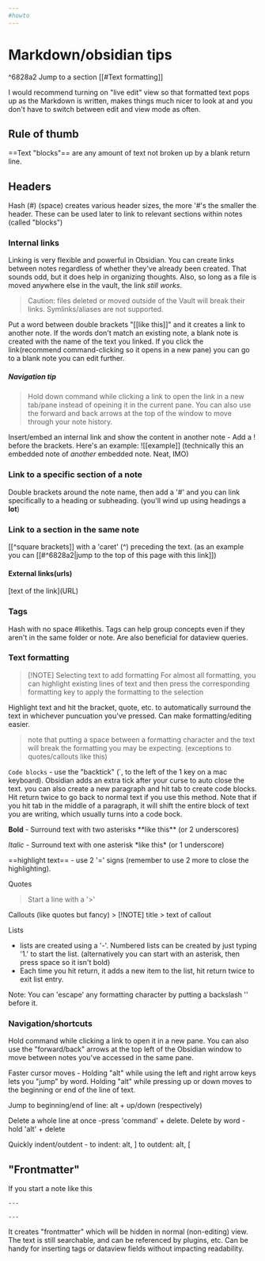 ```yaml
---
#howto
---
```

# Markdown/obsidian tips

^6828a2
Jump to a section
[[#Text formatting]]

I would recommend turning on "live edit" view so that formatted text pops up as the Markdown is written, makes things much nicer to look at and you don't have to switch between edit and view mode as often.

## Rule of thumb
==Text "blocks"== are any amount of text not broken up by a blank return line. 

## Headers 
Hash (#) (space) creates various header sizes, the more '#'s the smaller the header. These can be used later to link to relevant sections within notes (called "blocks")

### Internal links 
Linking is very flexible and powerful in Obsidian. You can create links between notes regardless of whether they've already been created. That sounds odd, but it does help in organizing thoughts.
Also, so long as a file is moved anywhere else in the vault, the link *still works*.

>Caution: files deleted or moved outside of the Vault will break their links. Symlinks/aliases are not supported.

Put a word between double brackets "\[\[like this]]" and it creates a link to another note. If the words don't match an existing note, a blank note is created with the name of the text you linked. If you click the link(recommend command-clicking so it opens in a new pane) you can go to a blank note you can edit further.

##### Navigation tip
>Hold down command while clicking a link to open the link in a new tab/pane instead of opeining it in the current pane. You can also use the forward and back arrows at the top of the window to move through your note history.

Insert/embed an internal link and show the content in another note - Add a ! before the brackets. Here's an example: ![[example]] (technically this an embedded note of *another* embedded note. Neat, IMO)

### Link to a specific section of a note
Double brackets around the note name, then add a '#' and you can link specifically to a heading or subheading. (you'll wind up using headings a **lot**)

### Link to a section in the same note
\[\[\^square brackets]] with a 'caret' (^) preceding the text. (as an example you can [[#^6828a2|jump to the top of this page with this link]])

#### External links(urls)
\[text of the link]\(URL)

### Tags 
Hash with no space \#likethis. Tags can help group concepts even if they aren't in the same folder or note. Are also beneficial for dataview queries.

### Text formatting

> [!NOTE] Selecting text to add formatting
> For almost all formatting, you can highlight existing lines of text and then press the corresponding formatting key to apply the formatting to the selection

Highlight text and hit the bracket, quote, etc. to automatically surround the text in whichever puncuation you've pressed. Can make formatting/editing easier.
> note that putting a space between a formatting character and the text will break the formatting you may be expecting. (exceptions to quotes/callouts like this)

`Code blocks` - use the "backtick" (\`, to the left of the 1 key on a mac keyboard). Obsidian adds an extra tick after your curse to auto close the text. you can also create a new paragraph and hit tab to create code blocks. Hit return twice to go back to normal text if you use this method. Note that if you hit tab in the middle of a paragraph, it will shift the entire block of text you are writing, which usually turns into a code bock.

**Bold** - Surround text with two asterisks \*\*like this\*\* (or 2 underscores)

*Italic* - Surround text with one asterisk \*like this\* (or 1 underscore)

==highlight text== - use 2 '=' signs (remember to use 2 more to close the highlighting). 

Quotes

>Start a line with a  '>'

Callouts (like quotes but fancy)
\> \[!NOTE] title
\> text of callout

Lists
- lists are created using a '-'. Numbered lists can be created by just typing '1.' to start the list. (alternatively you can start with an asterisk, then press space so it isn't bold)
- Each time you hit return, it adds a new item to the list, hit return twice to exit list entry.

Note: You can 'escape' any formatting character by putting a backslash '\' before it.

### Navigation/shortcuts
Hold command while clicking a link to open it in a new pane. You can also use the "forward/back" arrows at the top left of the Obsidian window to move between notes you've accessed in the same pane.

Faster cursor moves - Holding "alt" while using the left and right arrow keys lets you "jump" by word. Holding "alt" while pressing up or down moves to the beginning or end of the line of text.

Jump to beginning/end of line: alt + up/down (respectively)

Delete a whole line at once -press  'command' + delete.
Delete by word - hold 'alt' + delete

Quickly indent/outdent - to indent: alt, ] 
                                       to outdent: alt, \[

## "Frontmatter"

If you start a note like this
```
---

---
```

It creates "frontmatter" which will be hidden in normal (non-editing) view. The text is still searchable, and can be referenced by plugins, etc. Can be handy for inserting tags or dataview fields without impacting readability.
